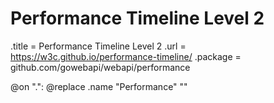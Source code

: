 # Performance Timeline Level 2

.title = Performance Timeline Level 2
.url = <https://w3c.github.io/performance-timeline/>
.package = github.com/gowebapi/webapi/performance

@on ".": @replace .name "Performance" ""
